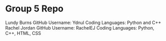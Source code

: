 # Group 5 Repo
Lundy Burns     GitHub Username: Ydnul        Coding Languages: Python and C++
Rachel Jordan   GitHub Username: RachelEJ     Coding Languages: Python, C++, HTML, CSS
